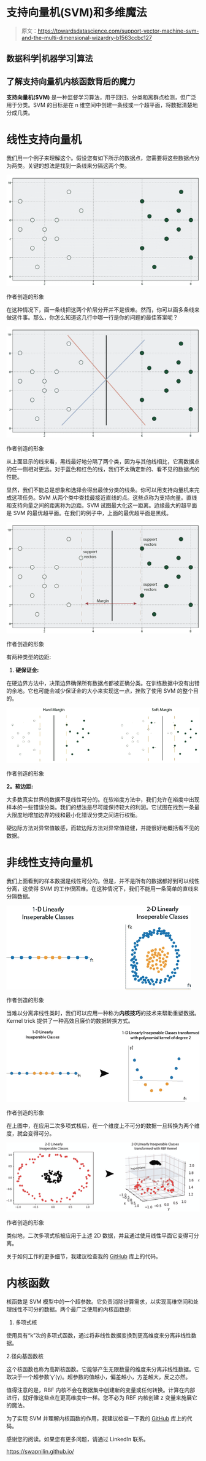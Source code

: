 # 支持向量机(SVM)和多维魔法

> 原文：<https://towardsdatascience.com/support-vector-machine-svm-and-the-multi-dimensional-wizardry-b1563ccbc127>

## 数据科学|机器学习|算法

## 了解支持向量机内核函数背后的魔力

**支持向量机(SVM)** 是一种监督学习算法，用于回归、分类和离群点检测，但广泛用于分类。SVM 的目标是在 n 维空间中创建一条线或一个超平面，将数据清楚地分成几类。

# 线性支持向量机

我们用一个例子来理解这个。假设您有如下所示的数据点，您需要将这些数据点分为两类。关键的想法是找到一条线来分隔这两个类。

![](img/5d26f94a301d2b8b5857beb4c252a926.png)

作者创造的形象

在这种情况下，画一条线把这两个阶层分开并不是很难。然而，你可以画多条线来做这件事。那么，你怎么知道这几行中哪一行是你的问题的最佳答案呢？

![](img/de40ecfda51185debf0e9a51d6b4d78d.png)

作者创造的形象

从上面显示的线来看，黑线最好地分隔了两个类，因为与其他线相比，它离数据点的任一侧相对更远。对于蓝色和红色的线，我们不太确定新的、看不见的数据点的性能。

显然，我们不能总是想象和选择会得出最佳分类的线条。你可以用支持向量机来完成这项任务。SVM 从两个类中查找最接近直线的点。这些点称为支持向量。直线和支持向量之间的距离称为边距。SVM 试图最大化这一距离。边缘最大的超平面是 SVM 的最优超平面。在我们的例子中，上面的最优超平面是黑线。

![](img/b17de35601f91842fecc0260e303d6b1.png)

作者创造的形象

有两种类型的边距:

1.  **硬保证金:**

在硬边界方法中，决策边界确保所有数据点都被正确分类。在训练数据中没有出错的余地。它也可能会减少保证金的大小来实现这一点，挫败了使用 SVM 的整个目的。

![](img/6c733f911eedbd5b38c93e7996a338e3.png)

作者创造的形象

**2。软边距:**

大多数真实世界的数据不是线性可分的。在软裕度方法中，我们允许在裕度中出现样本的一些错误分类。我们的想法是尽可能保持较大的利润。它试图在找到一条最大限度地增加边界的线和最小化错误分类之间进行权衡。

硬边际方法对异常值敏感，而软边际方法对异常值稳健，并能很好地概括看不见的数据。

# 非线性支持向量机

我们上面看到的样本数据是线性可分的。但是，并不是所有的数据都好到可以线性分离，这使得 SVM 的工作很困难。在这种情况下，我们不能用一条简单的直线来分隔数据。

![](img/5f6f696ff8a3a468311b670c318218eb.png)

作者创造的形象

当难以分离非线性类时，我们可以应用一种称为**内核技巧**的技术来帮助重塑数据。Kernel trick 提供了一种高效且廉价的数据转换方式。

![](img/1be1a2c35d37a23a569ce86dfe8b7fd4.png)

作者创造的形象

在上图中，在应用二次多项式核后，在一个维度上不可分的数据一旦转换为两个维度，就会变得可分。

![](img/db02d6b596f59f5d1726b414ebb76818.png)

作者创造的形象

类似地，二次多项式核被应用于上述 2D 数据，并且通过使用线性平面它变得可分离。

关于如何工作的更多细节，我建议检查我的 [GitHub](https://github.com/swapnilin/SVM-Demo-and-Kernel-Functions/blob/main/SVM_Demo.ipynb) 库上的代码。

# **内核函数**

核函数是 SVM 模型中的一个超参数。它负责消除计算需求，以实现高维空间和处理线性不可分的数据。两个最广泛使用的内核函数是:

1.  多项式核

使用具有“k”次的多项式函数，通过将非线性数据变换到更高维度来分离非线性数据。

2.径向基函数核

这个核函数也称为高斯核函数。它能够产生无限数量的维度来分离非线性数据。它取决于一个超参数‘γ’(γ)。超参数的值越小，偏差越小，方差越大，反之亦然。

值得注意的是，RBF 内核不会在数据集中创建新的变量或任何转换。计算在内部进行，就好像这些点在更高维度中一样。您不必为 RBF 内核创建 z 变量来施展它的魔法。

为了实现 SVM 并理解内核函数的作用，我建议检查一下我的 [GitHub](https://github.com/swapnilin/SVM-Demo-and-Kernel-Functions/blob/main/SVM_Demo.ipynb) 库上的代码。

感谢您的阅读。如果您有更多问题，请通过 LinkedIn 联系。

<https://swapnilin.github.io/> 